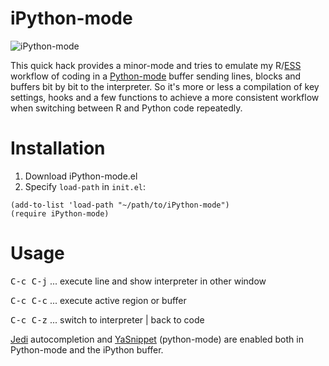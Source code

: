 # iPython-mode

![iPython-mode](https://raw.github.com/mutbuerger/iPython-mode.el/master/iPython-mode.gif "iPython-mode showcase")

This quick hack provides a minor-mode and tries to emulate my R/[ESS](http://ess.r-project.org/) workflow of coding in a [Python-mode](https://launchpad.net/python-mode) buffer sending lines, blocks and buffers bit by bit to the interpreter. So it's more or less a compilation of key settings, hooks and a few functions to achieve a more consistent workflow when switching between R and Python code repeatedly.

# Installation

1. Download iPython-mode.el
2. Specify `load-path` in `init.el`:

``` common-lisp
(add-to-list 'load-path "~/path/to/iPython-mode")
(require iPython-mode)
```

# Usage

<kbd>C-c C-j</kbd> ... execute line and show interpreter in other window

<kbd>C-c C-c</kbd> ... execute active region or buffer

<kbd>C-c C-z</kbd> ... switch to interpreter | back to code

[Jedi](http://tkf.github.io/emacs-jedi/) autocompletion and [YaSnippet](https://github.com/capitaomorte/yasnippet) (python-mode) are enabled both in Python-mode and the iPython buffer. 